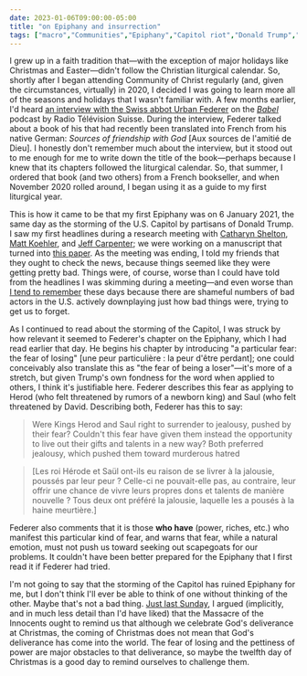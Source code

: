 ```yaml
---
date: 2023-01-06T09:00:00-05:00
title: "on Epiphany and insurrection"
tags: ["macro","Communities","Epiphany","Capitol riot","Donald Trump","Herod","liturgical calendar","Radio Télévision Suisse","faith transition","COVID-19","podcasts","Saul","Massacre of the Innocents","Urban Federer"]
---
```

I grew up in a faith tradition that—with the exception of major holidays like Christmas and Easter—didn't follow the Christian liturgical calendar. So, shortly after I began attending Community of Christ regularly (and, given the circumstances, virtually) in 2020, I decided I was going to learn more all of the seasons and holidays that I wasn't familiar with. A few months earlier, I'd heard [an interview with the Swiss abbot Urban Federer](https://www.rts.ch/audio-podcast/2021/audio/dieu-mon-ami-25098851.html) on the *[Babel](https://www.rts.ch/audio-podcast/2021/emission/babel-25000879.html)* podcast by Radio Télévision Suisse. During the interview, Federer talked about a book of his that had recently been translated into French from his native German: *Sources of friendship with God* [Aux sources de l'amitié de Dieu]. I honestly don't remember much about the interview, but it stood out to me enough for me to write down the title of the book—perhaps because I knew that its chapters followed the liturgical calendar. So, that summer, I ordered that book (and two others) from a French bookseller, and when November 2020 rolled around, I began using it as a guide to my first liturgical year.

This is how it came to be that my first Epiphany was on 6 January 2021, the same day as the storming of the U.S. Capitol by partisans of Donald Trump. I saw my first headlines during a research meeting with [Catharyn Shelton](https://www.catharyn.com/), [Matt Koehler](http://www.matt-koehler.com/), and [Jeff Carpenter](https://twitter.com/JeffpCarpenter); we were working on a manuscript that turned into [this paper](https://spencergreenhalgh.com/work/investigating-offerings-and-downloads-on-teacherspayteachers/). As the meeting was ending, I told my friends that they ought to check the news, because things seemed like they were getting pretty bad. Things were, of course, worse than I could have told from the headlines I was skimming during a meeting—and even worse than [I tend to remember](https://spencergreenhalgh.com/communities/2021-12-13-i-have/) these days because there are shameful numbers of bad actors in the U.S. actively downplaying just how bad things were, trying to get us to forget.

As I continued to read about the storming of the Capitol, I was struck by how relevant it seemed to Federer's chapter on the Epiphany, which I had read earlier that day. He begins his chapter by introducing "a particular fear: the fear of losing" [une peur particulière : la peur d'être perdant]; one could conceivably also translate this as "the fear of being a loser"—it's more of a stretch, but given Trump's own fondness for the word when applied to others, I think it's justifiable here. Federer describes this fear as applying to Herod (who felt threatened by rumors of a newborn king) and Saul (who felt threatened by David. Describing both, Federer has this to say:

> Were Kings Herod and Saul right to surrender to jealousy, pushed by their fear? Couldn't this fear have given them instead the opportunity to live out their gifts and talents in a new way? Both preferred jealousy, which pushed them toward murderous hatred

> [Les roi Hérode et Saül ont-ils eu raison de se livrer à la jalousie, poussés par leur peur ? Celle-ci ne pouvait-elle pas, au contraire, leur offrir une chance de vivre leurs propres dons et talents de manière nouvelle ? Tous deux ont préféré la jalousie, laquelle les a pousés à la haine meurtière.]

Federer also comments that it is those **who have** (power, riches, etc.) who manifest this particular kind of fear, and warns that fear, while a natural emotion, must not push us toward seeking out scapegoats for our problems. It couldn't have been better prepared for the Epiphany that I first read it if Federer had tried.

I'm not going to say that the storming of the Capitol has ruined Epiphany for me, but I don't think I'll ever be able to think of one without thinking of the other. Maybe that's not a bad thing. [Just last Sunday](https://spencergreenhalgh.com/communities/disciples-generous-response-for-1-january-2023/), I argued (implicitly, and in much less detail than I'd have liked) that the Massacre of the Innocents ought to remind us that although we celebrate God's deliverance at Christmas, the coming of Christmas does not mean that God's deliverance has come into the world. The fear of losing and the pettiness of power are major obstacles to that deliverance, so maybe the twelfth day of Christmas is a good day to remind ourselves to challenge them. 
